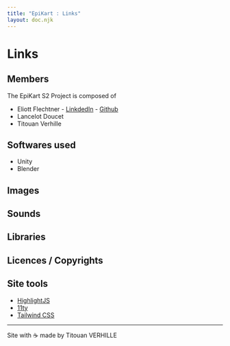```yaml
---
title: "EpiKart : Links"
layout: doc.njk
---
```


# Links

## Members

The EpiKart S2 Project is composed of

- Eliott Flechtner - [LinkdedIn](https://www.linkedin.com/in/eliott-flechtner-155941229/) - [Github](https://github.com/CapnDev-Git)
- Lancelot Doucet
- Titouan Verhille

## Softwares used

- Unity
- Blender

## Images

## Sounds

## Libraries

## Licences / Copyrights

## Site tools

- [HighlightJS](https://highlightjs.org/)
- [11ty](https://www.11ty.dev/)
- [Tailwind CSS](https://tailwindcss.com/)

---

Site with ☕️ made by Titouan VERHILLE

